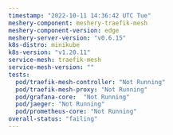 ```yaml
---
timestamp: "2022-10-11 14:36:42 UTC Tue"
meshery-component: meshery-traefik-mesh
meshery-component-version: edge
meshery-server-version: "v0.6.15"
k8s-distro: minikube
k8s-version: "v1.20.11"
service-mesh: traefik-mesh
service-mesh-version: ""
tests:
  pod/traefik-mesh-controller: "Not Running"
  pod/traefik-mesh-proxy: "Not Running"
  pod/grafana-core:  "Not Running"
  pod/jaeger: "Not Running"
  pod/prometheus-core: "Not Running" 
overall-status: "failing"
---
```

